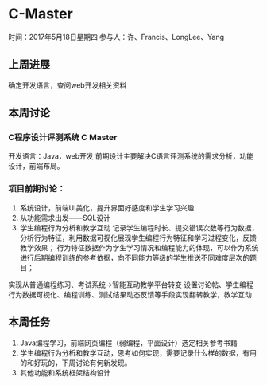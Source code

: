 # C-Master
时间：2017年5月18日星期四
参与人：许、Francis、LongLee、Yang
## 上周进展
确定开发语言，查阅web开发相关资料
## 本周讨论
### C程序设计评测系统 C Master
开发语言：Java，web开发
前期设计主要解决C语言评测系统的需求分析，功能设计，前端布局。
### 项目前期讨论：
1. 系统设计，前端UI美化，提升界面好感度和学生学习兴趣
2. 从功能需求出发——SQL设计
3. 学生编程行为分析和教学互动
记录学生编程时长、提交错误次数等行为数据，分析行为特征，利用数据可视化展现学生编程行为特征和学习过程变化，反馈教学效果；
行为特征数据作为学生学习情况和编程能力的体现，可以作为系统进行后期编程训练的参考依据，向不同能力等级的学生推送不同难度层次的题目；

实现从普通编程练习、考试系统->智能互动教学平台转变
设置讨论帖、学生编程行为数据可视化、编程训练、测试结果动态反馈等手段实现翻转教学，教学互动

## 本周任务
1. Java编程学习，前端网页编程（弱编程，平面设计）选定相关参考书籍
2. 学生编程行为分析和教学互动，思考如何实现，需要记录什么样的数据，有用的和好玩的，下周讨论有何新发现。
3. 其他功能和系统框架结构设计
